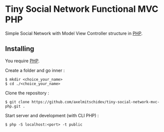 # Tiny Social Network Functional MVC PHP

Simple Social Network with Model View Controller structure in [PHP](https://www.php.net/manual/fr/intro-whatis.php).


## Installing

You require [PHP](https://www.php.net/manual/fr/install.php).

Create a folder and go inner :

```
$ mkdir <choice_your_name>
$ cd ./<choice_your_name>
```

Clone the repository :

```
$ git clone https://github.com/axelmitschidev/tiny-social-network-mvc-php.git .
```

Start server and development (with CLI PHP) :

```
$ php -S localhost:<port> -t public
```